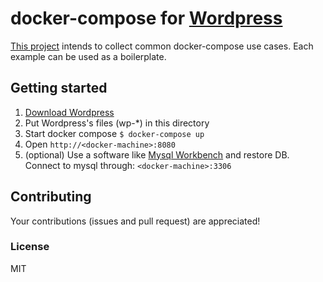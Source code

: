 # docker-compose for [Wordpress](https://wordpress.org/)
[This project](https://github.com/chrvadala/docker-compose-examples)
intends to collect common docker-compose use cases.
Each example can be used as a boilerplate.

## Getting started

1. [Download Wordpress](https://wordpress.org/latest.zip)
2. Put Wordpress's files (wp-*) in this directory
3. Start docker compose ` $ docker-compose up `
4. Open `http://<docker-machine>:8080`
5. (optional) Use a software like [Mysql Workbench](http://dev.mysql.com/downloads/workbench/)
    and restore DB. Connect to mysql through: `<docker-machine>:3306`

## Contributing
Your contributions (issues and pull request) are appreciated!

### License
MIT
